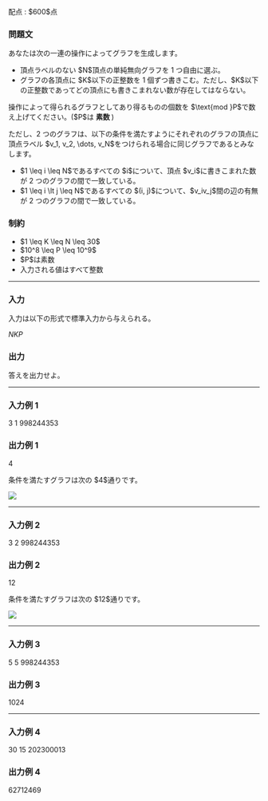 
<div>

<span>

<span>

<p>
配点 : $600$点
</p>

<div>

<section>

### **問題文**

<p>
あなたは次の一連の操作によってグラフを生成します。
</p>

<ul>

<li>
頂点ラベルのない $N$頂点の単純無向グラフを 1 つ自由に選ぶ。
</li>

<li>
グラフの各頂点に $K$以下の正整数を 1 個ずつ書きこむ。ただし、$K$以下の正整数であってどの頂点にも書きこまれない数が存在してはならない。
</li>

</ul>

<p>
操作によって得られるグラフとしてあり得るものの個数を $\text{mod }P$で数え上げてください。($P$は
<strong>
素数
</strong>
)
</p>

<p>
ただし、2 つのグラフは、以下の条件を満たすようにそれぞれのグラフの頂点に頂点ラベル $v_1, v_2, \dots, v_N$をつけられる場合に同じグラフであるとみなします。
</p>

<ul>

<li>
$1 \leq i \leq N$であるすべての $i$について、頂点 $v_i$に書きこまれた数が 2 つのグラフの間で一致している。
</li>

<li>
$1 \leq i \lt j \leq N$であるすべての $(i, j)$について、$v_iv_j$間の辺の有無が 2 つのグラフの間で一致している。
</li>

</ul>

</section>

</div>

<div>

<section>

### **制約**

<ul>

<li>
$1 \leq K \leq N \leq 30$
</li>

<li>
$10^8 \leq P \leq 10^9$
</li>

<li>
$P$は素数
</li>

<li>
入力される値はすべて整数
</li>

</ul>

</section>

</div>

---

<div>

<div>

<section>

### **入力**

<p>
入力は以下の形式で標準入力から与えられる。
</p>

<div>

$N$$K$$P$
</div>

</section>

</div>

<div>

<section>

### **出力**

<p>
答えを出力せよ。
</p>

</section>

</div>

</div>

---

<div>

<section>

### **入力例 1**

<div>

3 1 998244353

</div>

</section>

</div>

<div>

<section>

### **出力例 1**

<div>

4

</div>

<p>
条件を満たすグラフは次の $4$通りです。
</p>

<p>

<img src="https://img.atcoder.jp/ghi/abc283h_43c4abe0e541b7ebeaa8db2854cece91caeca71f03f452ca13c11e82f85e3a56.png">

</img>

</p>

</section>

</div>

---

<div>

<section>

### **入力例 2**

<div>

3 2 998244353

</div>

</section>

</div>

<div>

<section>

### **出力例 2**

<div>

12

</div>

<p>
条件を満たすグラフは次の $12$通りです。
</p>

<p>

<img src="https://img.atcoder.jp/ghi/abc284h2_ca96b7cb451b0e495209e3e201576d278de3fb823e5d2404bbce5d9f704e3259.png">

</img>

</p>

</section>

</div>

---

<div>

<section>

### **入力例 3**

<div>

5 5 998244353

</div>

</section>

</div>

<div>

<section>

### **出力例 3**

<div>

1024

</div>

</section>

</div>

---

<div>

<section>

### **入力例 4**

<div>

30 15 202300013

</div>

</section>

</div>

<div>

<section>

### **出力例 4**

<div>

62712469

</div>

</section>

</div>

</span>

</span>

</div>
